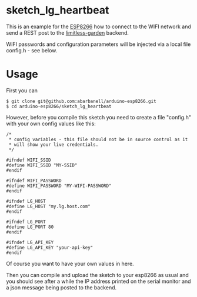 # sketch_lg_heartbeat

This is an example for the  [ESP8266](http://www.esp8266.com/)
how to connect to the WIFI network and send a REST post to the
[limitless-garden](https://github.com/abarbanell/limitless-garden)
backend.


WIFI passwords and configuration parameters will be injected via a local
file config.h - see below.


# Usage

First you can 

```
$ git clone git@github.com:abarbanell/arduino-esp8266.git
$ cd arduino-esp8266/sketch_lg_heartbeat
```

However, before you compile this sketch you need to create a file
"config.h" with your own config values like this: 

```
/*
 * config variables - this file should not be in source control as it 
 * will show your live credentials.
 */

#ifndef WIFI_SSID
#define WIFI_SSID "MY-SSID"
#endif

#ifndef WIFI_PASSWORD
#define WIFI_PASSWORD "MY-WIFI-PASSWORD"
#endif

#ifndef LG_HOST
#define LG_HOST "my.lg.host.com"
#endif

#ifndef LG_PORT
#define LG_PORT 80
#endif

#ifndef LG_API_KEY
#define LG_API_KEY "your-api-key"
#endif

```

Of course you want to have your own values in here. 

Then you can compile and upload the sketch to your esp8266 as usual and
you should see after a while the IP address printed on the serial monitor
and a json message being posted to the backend.


